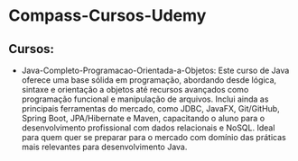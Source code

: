 # Compass-Cursos-Udemy

## Cursos: 

* Java-Completo-Programacao-Orientada-a-Objetos: Este curso de Java oferece uma base sólida em programação, abordando desde lógica, sintaxe e orientação a objetos até recursos avançados como programação funcional e manipulação de arquivos. Inclui ainda as principais ferramentas do mercado, como JDBC, JavaFX, Git/GitHub, Spring Boot, JPA/Hibernate e Maven, capacitando o aluno para o desenvolvimento profissional com dados relacionais e NoSQL. Ideal para quem quer se preparar para o mercado com domínio das práticas mais relevantes para desenvolvimento Java.
